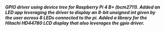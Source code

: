 ##### GPIO driver using device tree for Raspberry Pi 4 B+ (bcm2711). Added an LED app leveraging the driver to display an 8-bit unsigned int given by the user across 8 LEDs connected to the pi. Added a library for the Hitachi HD44780 LCD display that also leverages the gpio driver.

